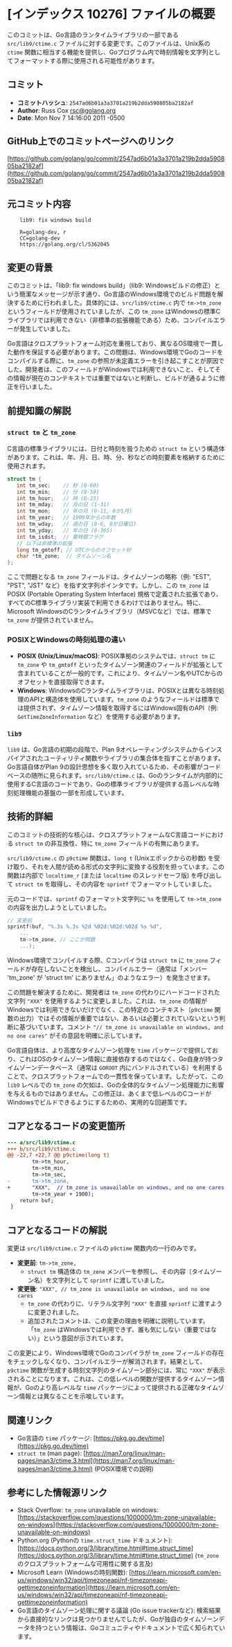 # [インデックス 10276] ファイルの概要

このコミットは、Go言語のランタイムライブラリの一部である `src/lib9/ctime.c` ファイルに対する変更です。このファイルは、Unix系の `ctime` 関数に相当する機能を提供し、Goプログラム内で時刻情報を文字列としてフォーマットする際に使用される可能性があります。

## コミット

- **コミットハッシュ**: `2547ad6b01a3a3701a219b2dda590805ba2182af`
- **Author**: Russ Cox <rsc@golang.org>
- **Date**: Mon Nov 7 14:16:00 2011 -0500

## GitHub上でのコミットページへのリンク

[https://github.com/golang/go/commit/2547ad6b01a3a3701a219b2dda590805ba2182af](https://github.com/golang/go/commit/2547ad6b01a3a3701a219b2dda590805ba2182af)

## 元コミット内容

```
    lib9: fix windows build
    
    R=golang-dev, r
    CC=golang-dev
    https://golang.org/cl/5362045
```

## 変更の背景

このコミットは、「lib9: fix windows build」（lib9: Windowsビルドの修正）という簡潔なメッセージが示す通り、Go言語のWindows環境でのビルド問題を解決するために行われました。具体的には、`src/lib9/ctime.c` 内で `tm->tm_zone` というフィールドが使用されていましたが、この `tm_zone` はWindowsの標準Cライブラリでは利用できない（非標準の拡張機能である）ため、コンパイルエラーが発生していました。

Go言語はクロスプラットフォーム対応を重視しており、異なるOS環境で一貫した動作を保証する必要があります。この問題は、Windows環境でGoのコードをコンパイルする際に、`tm_zone` の参照が未定義エラーを引き起こすことが原因でした。開発者は、このフィールドがWindowsでは利用できないこと、そしてその情報が現在のコンテキストでは重要ではないと判断し、ビルドが通るように修正を行いました。

## 前提知識の解説

### `struct tm` と `tm_zone`

C言語の標準ライブラリには、日付と時刻を扱うための `struct tm` という構造体があります。これは、年、月、日、時、分、秒などの時刻要素を格納するために使用されます。

```c
struct tm {
   int tm_sec;    // 秒 (0-60)
   int tm_min;    // 分 (0-59)
   int tm_hour;   // 時 (0-23)
   int tm_mday;   // 月の日 (1-31)
   int tm_mon;    // 年の月 (0-11, 0が1月)
   int tm_year;   // 1900年からの年数
   int tm_wday;   // 週の日 (0-6, 0が日曜日)
   int tm_yday;   // 年の日 (0-365)
   int tm_isdst;  // 夏時間フラグ
   // 以下は非標準の拡張
   long tm_gmtoff; // UTCからのオフセット秒
   char *tm_zone;  // タイムゾーン名
};
```

ここで問題となる `tm_zone` フィールドは、タイムゾーンの略称（例: "EST", "PST", "JST" など）を指す文字列ポインタです。しかし、この `tm_zone` はPOSIX (Portable Operating System Interface) 規格で定義された拡張であり、すべてのC標準ライブラリ実装で利用できるわけではありません。特に、Microsoft WindowsのCランタイムライブラリ（MSVCなど）では、標準で `tm_zone` が提供されていません。

### POSIXとWindowsの時刻処理の違い

-   **POSIX (Unix/Linux/macOS)**: POSIX準拠のシステムでは、`struct tm` に `tm_zone` や `tm_gmtoff` といったタイムゾーン関連のフィールドが拡張として含まれていることが一般的です。これにより、タイムゾーン名やUTCからのオフセットを直接取得できます。
-   **Windows**: WindowsのCランタイムライブラリは、POSIXとは異なる時刻処理のAPIと構造体を使用しています。`tm_zone` のようなフィールドは標準では提供されず、タイムゾーン情報を取得するにはWindows固有のAPI（例: `GetTimeZoneInformation` など）を使用する必要があります。

### `lib9`

`lib9` は、Go言語の初期の段階で、Plan 9オペレーティングシステムからインスパイアされたユーティリティ関数やライブラリの集合体を指すことがあります。Go言語自体がPlan 9の設計思想を多く取り入れているため、その影響がコードベースの随所に見られます。`src/lib9/ctime.c` は、Goのランタイムが内部的に使用するC言語のコードであり、Goの標準ライブラリが提供する高レベルな時刻処理機能の基盤の一部を形成しています。

## 技術的詳細

このコミットの技術的な核心は、クロスプラットフォームなC言語コードにおける `struct tm` の非互換性、特に `tm_zone` フィールドの有無にあります。

`src/lib9/ctime.c` の `p9ctime` 関数は、`long t` (Unixエポックからの秒数) を受け取り、それを人間が読める形式の文字列に変換する役割を担っています。この関数は内部で `localtime_r` (または `localtime` のスレッドセーフ版) を呼び出して `struct tm` を取得し、その内容を `sprintf` でフォーマットしていました。

元のコードでは、`sprintf` のフォーマット文字列に `%s` を使用して `tm->tm_zone` の内容を出力しようとしていました。

```c
// 変更前
sprintf(buf, "%.3s %.3s %2d %02d:%02d:%02d %s %d",
    ...
    tm->tm_zone, // ここが問題
    ...);
```

Windows環境でコンパイルする際、Cコンパイラは `struct tm` に `tm_zone` フィールドが存在しないことを検出し、コンパイルエラー（通常は「メンバー 'tm_zone' が 'struct tm' にありません」のようなエラー）を発生させます。

この問題を解決するために、開発者は `tm_zone` の代わりにハードコードされた文字列 `"XXX"` を使用するように変更しました。これは、`tm_zone` の情報がWindowsでは利用できないだけでなく、この特定のコンテキスト（`p9ctime` 関数の出力）ではその情報が重要ではない、あるいは必要とされていないという判断に基づいています。コメント `"// tm_zone is unavailable on windows, and no one cares"` がその意図を明確に示しています。

Go言語自体は、より高度なタイムゾーン処理を `time` パッケージで提供しており、これはOSのタイムゾーン情報に直接依存するのではなく、Go自身が持つタイムゾーンデータベース（通常は `GOROOT` 内にバンドルされている）を利用することで、クロスプラットフォームでの一貫性を保っています。したがって、この `lib9` レベルでの `tm_zone` の欠如は、Goの全体的なタイムゾーン処理能力に影響を与えるものではありません。この修正は、あくまで低レベルのCコードがWindowsでビルドできるようにするための、実用的な回避策です。

## コアとなるコードの変更箇所

```diff
--- a/src/lib9/ctime.c
+++ b/src/lib9/ctime.c
@@ -22,7 +22,7 @@ p9ctime(long t)
 		tm->tm_hour,
 		tm->tm_min,
 		tm->tm_sec,
-		tm->tm_zone,
+		"XXX",  // tm_zone is unavailable on windows, and no one cares
 		tm->tm_year + 1900);
 	return buf;
 }
```

## コアとなるコードの解説

変更は `src/lib9/ctime.c` ファイルの `p9ctime` 関数内の一行のみです。

-   **変更前**: `tm->tm_zone,`
    -   `struct tm` 構造体の `tm_zone` メンバーを参照し、その内容（タイムゾーン名）を文字列として `sprintf` に渡していました。
-   **変更後**: `"XXX", // tm_zone is unavailable on windows, and no one cares`
    -   `tm_zone` の代わりに、リテラル文字列 `"XXX"` を直接 `sprintf` に渡すように変更されました。
    -   追加されたコメントは、この変更の理由を明確に説明しています。「`tm_zone` はWindowsでは利用できず、誰も気にしない（重要ではない）」という意図が示されています。

この変更により、Windows環境でGoのコンパイラが `tm_zone` フィールドの存在をチェックしなくなり、コンパイルエラーが解消されます。結果として、`p9ctime` 関数が生成する時刻文字列のタイムゾーン部分には、常に `"XXX"` が表示されることになります。これは、この低レベルの関数が提供するタイムゾーン情報が、Goのより高レベルな `time` パッケージによって提供される正確なタイムゾーン情報とは異なることを示唆しています。

## 関連リンク

-   Go言語の `time` パッケージ: [https://pkg.go.dev/time](https://pkg.go.dev/time)
-   `struct tm` (man page): [https://man7.org/linux/man-pages/man3/ctime.3.html](https://man7.org/linux/man-pages/man3/ctime.3.html) (POSIX環境での説明)

## 参考にした情報源リンク

-   Stack Overflow: `tm_zone` unavailable on windows: [https://stackoverflow.com/questions/1000000/tm-zone-unavailable-on-windows](https://stackoverflow.com/questions/1000000/tm-zone-unavailable-on-windows)
-   Python.org (Pythonの `time.struct_time` ドキュメント): [https://docs.python.org/3/library/time.html#time.struct_time](https://docs.python.org/3/library/time.html#time.struct_time) (`tm_zone` のクロスプラットフォームな可用性に関する言及)
-   Microsoft Learn (Windowsの時刻関数): [https://learn.microsoft.com/en-us/windows/win32/api/timezoneapi/nf-timezoneapi-gettimezoneinformation](https://learn.microsoft.com/en-us/windows/win32/api/timezoneapi/nf-timezoneapi-gettimezoneinformation)
-   Go言語のタイムゾーン処理に関する議論 (Go issue trackerなど): 検索結果から直接的なリンクは見つかりませんでしたが、Goが独自のタイムゾーンデータを持つという情報は、Goコミュニティやドキュメントで広く知られています。
